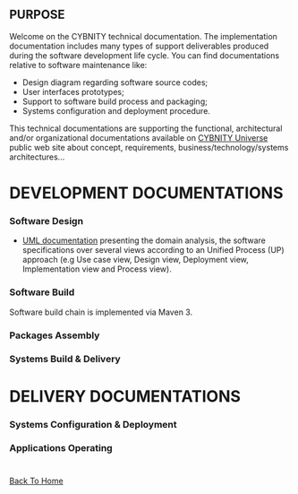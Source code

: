## PURPOSE
Welcome on the CYBNITY technical documentation.
The implementation documentation includes many types of support deliverables produced during the software development life cycle.
You can find documentations relative to software maintenance like:
- Design diagram regarding software source codes;
- User interfaces prototypes;
- Support to software build process and packaging;
- Systems configuration and deployment procedure.

This technical documentations are supporting the functional, architectural and/or organizational documentations available on [CYBNITY Universe](https://cybnity.notion.site/CYBNITY-Universe-c707ba2ebc3047c6ad533f18b2e0f9db) public web site about concept, requirements, business/technology/systems architectures...


# DEVELOPMENT DOCUMENTATIONS
### Software Design
- [UML documentation](uml) presenting the domain analysis, the software specifications over several views according to an Unified Process (UP) approach (e.g Use case view, Design view, Deployment view, Implementation view and Process view).
### Software Build
Software build chain is implemented via Maven 3.
### Packages Assembly

### Systems Build & Delivery

# DELIVERY DOCUMENTATIONS
### Systems Configuration & Deployment

### Applications Operating

#
[Back To Home](/README.cmd)
